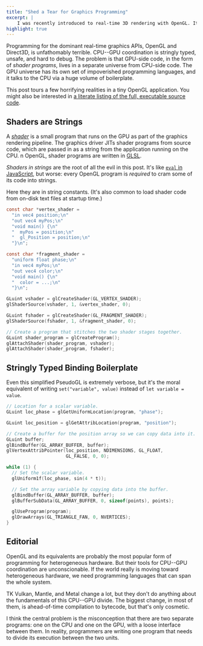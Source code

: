```yaml
---
title: "Shed a Tear for Graphics Programming"
excerpt: |
    I was recently introduced to real-time 3D rendering with OpenGL. It was awful. This post describes what went wrong for a language-inclined, graphics-ignorant audience.
highlight: true
---
```

Programming for the dominant real-time graphics APIs, OpenGL and Direct3D, is unfathomably terrible.
CPU--GPU coordination is stringly typed, unsafe, and hard to debug.
The problem is that GPU-side code, in the form of *shader programs*, lives in a separate universe from CPU-side code.
The GPU universe has its own set of impoverished programming languages, and it talks to the CPU via a huge volume of boilerplate.

This post tours a few horrifying realities in a tiny OpenGL application.
You might also be interested in [a literate listing of the full, executable source code][tinygl].

[tinygl]: http://sampsyo.github.io/tinygl/


## Shaders are Strings

A *[shader][]* is a small program that runs on the GPU as part of the graphics rendering pipeline.
The graphics driver JITs shader programs from source code, which are passed in as a string from the application running on the CPU.
n OpenGL, shader programs are written in [GLSL][].

[glsl]: https://www.opengl.org/documentation/glsl/
[shader]: https://en.wikipedia.org/wiki/Shader

*Shaders in strings* are the root of all the evil in this post.
It's like [`eval` in JavaScript][eval], but worse: every OpenGL program is *required* to cram some of its code into strings.

[eval]: https://developer.mozilla.org/en-US/docs/Web/JavaScript/Reference/Global_Objects/eval

Here they are in string constants. (It's also common to load shader code from on-disk text files at startup time.)

```c
const char *vertex_shader =
  "in vec4 position;\n"
  "out vec4 myPos;\n"
  "void main() {\n"
  "  myPos = position;\n"
  "  gl_Position = position;\n"
  "}\n";

const char *fragment_shader =
  "uniform float phase;\n"
  "in vec4 myPos;\n"
  "out vec4 color;\n"
  "void main() {\n"
  "  color = ...;\n"
  "}\n";
```

```c
GLuint vshader = glCreateShader(GL_VERTEX_SHADER);
glShaderSource(vshader, 1, &vertex_shader, 0);

GLuint fshader = glCreateShader(GL_FRAGMENT_SHADER);
glShaderSource(fshader, 1, &fragment_shader, 0);

// Create a program that stitches the two shader stages together.
GLuint shader_program = glCreateProgram();
glAttachShader(shader_program, vshader);
glAttachShader(shader_program, fshader);
```


## Stringly Typed Binding Boilerplate

Even this simplified PseudoGL is extremely verbose, but it's the moral equivalent of writing `set("variable", value)` instead of `let variable = value`.

```c
// Location for a scalar variable.
GLuint loc_phase = glGetUniformLocation(program, "phase");

GLuint loc_position = glGetAttribLocation(program, "position");

// Create a buffer for the position array so we can copy data into it.
GLuint buffer;
glBindBuffer(GL_ARRAY_BUFFER, buffer);
glVertexAttribPointer(loc_position, NDIMENSIONS, GL_FLOAT,
                      GL_FALSE, 0, 0);

while (1) {
  // Set the scalar variable.
  glUniform1f(loc_phase, sin(4 * t));

  // Set the array variable by copying data into the buffer.
  glBindBuffer(GL_ARRAY_BUFFER, buffer);
  glBufferSubData(GL_ARRAY_BUFFER, 0, sizeof(points), points);

  glUseProgram(program);
  glDrawArrays(GL_TRIANGLE_FAN, 0, NVERTICES);
}
```


## Editorial

OpenGL and its equivalents are probably the most popular form of programming for heterogeneous hardware.
But their tools for CPU--GPU coordination are unconscionable.
If the world really is moving toward heterogeneous hardware, we need programming languages that can span the whole system.

TK Vulkan, Mantle, and Metal change a lot, but they don't do anything about the fundamentals of this CPU--GPU divide. The biggest change, in most of them, is ahead-of-time compilation to bytecode, but that's only cosmetic.

I think the central problem is the misconception that there are two separate programs: one on the CPU and one on the GPU, with a loose interface between them.
In reality, programmers are writing one program that needs to divide its execution between the two units.
